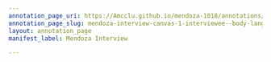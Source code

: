 ```yaml
---
annotation_page_uri: https://Amcclu.github.io/mendoza-1018/annotations/mendoza-interview-canvas-1-interviewee--body-language--eyebrow-raise--smile-.json
annotation_page_slug: mendoza-interview-canvas-1-interviewee--body-language--eyebrow-raise--smile-
layout: annotation_page
manifest_label: Mendoza Interview

---
```


